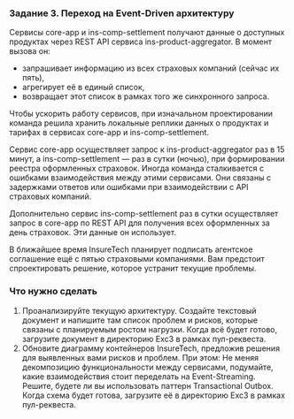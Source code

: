 ### Задание 3. Переход на Event-Driven архитектуру
Сервисы core-app и ins-comp-settlement получают данные о доступных продуктах через REST API сервиса ins-product-aggregator. В момент вызова он:
* запрашивает информацию из всех страховых компаний (сейчас их пять),
* агрегирует её в единый список,
* возвращает этот список в рамках того же синхронного запроса.

Чтобы ускорить работу сервисов, при изначальном проектировании команда решила хранить локальные реплики данных о продуктах и тарифах в сервисах core-app и ins-comp-settlement.

Сервис core-app осуществляет запрос к ins-product-aggregator раз в 15 минут, а ins-comp-settlement — раз в сутки (ночью), при формировании реестра оформленных страховок. Иногда команда сталкивается с ошибками взаимодействия между этими сервисами. Они связаны с задержками ответов или ошибками при взаимодействии с API страховых компаний.

Дополнительно сервис ins-comp-settlement раз в сутки осуществляет запрос в core-app по REST API для получения всех оформленных за день страховок. Эти данные он использует. 

В ближайшее время InsureTech планирует подписать агентское соглашение ещё с пятью страховыми компаниями. Вам предстоит спроектировать решение, которое устранит текущие проблемы.

### Что нужно сделать
1. Проанализируйте текущую архитектуру. Создайте текстовый документ и напишите там список проблем и рисков, которые связаны с планируемым ростом нагрузки. Когда всё будет готово, загрузите документ в директорию Exc3 в рамках пул-реквеста.
2. Обновите диаграмму контейнеров InsureTech, предложив решения для выявленных вами рисков и проблем. При этом:
Не меняя декомпозицию функциональности между сервисами, подумайте, какие взаимодействия стоит переделать на Event-Streaming.
Решите, будете ли вы использовать паттерн Transactional Outbox.
Когда схема будет готова, загрузите её в директорию Exc3 в рамках пул-реквеста.
